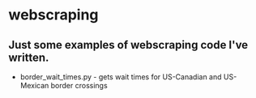 # webscraping

## Just some examples of webscraping code I've written.

* border_wait_times.py - gets wait times for US-Canadian and US-Mexican border crossings
